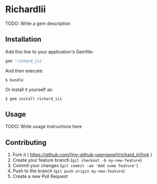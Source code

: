 # RichardIii

TODO: Write a gem description

## Installation

Add this line to your application's Gemfile:

```ruby
gem 'richard_iii'
```

And then execute:

    $ bundle

Or install it yourself as:

    $ gem install richard_iii

## Usage

TODO: Write usage instructions here

## Contributing

1. Fork it ( https://github.com/[my-github-username]/richard_iii/fork )
2. Create your feature branch (`git checkout -b my-new-feature`)
3. Commit your changes (`git commit -am 'Add some feature'`)
4. Push to the branch (`git push origin my-new-feature`)
5. Create a new Pull Request
